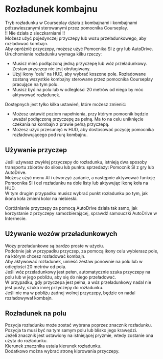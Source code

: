 # Rozładunek kombajnu  
Tryb rozładunku w Courseplay działa z kombajnami i kombajnami półzawieszanymi sterowanymi przez pomocnika Courseplay.  
!! Nie działa z sieczkarniami !!  
Możesz użyć pojedynczej przyczepy lub wozu przeładunkowego, aby rozładować kombajn.  
Aby opróżnić przyczepy, możesz użyć Pomocnika SI z gry lub AutoDrive.  
Uruchomienie rozładunku wymaga kilku rzeczy:  
- Musisz mieć podłączoną jedną przyczepę lub wóz przeładunkowy. Zestaw przyczep nie jest obsługiwany.  
- Użyj ikony 'celu' na HUD, aby wybrać koszone pole. Rozładowane zostaną wszystkie kombajny sterowane przez pomocnika Courseplay pracujące na tym polu.  
- Musisz być na polu lub w odległości 20 metrów od niego by móc aktywować rozładunek.  
  
Dostępnych jest tylko kilka ustawień, które możesz zmienić:  
- Możesz ustawić poziom napełnienia, przy którym pomocnik będzie uważał podłączoną przyczepę za pełną. Ma to na celu uniknięcie czekania na kombajn z prawie pełną przyczepą.  
- Możesz użyć przesunięć w HUD, aby dostosować pozycję pomocnika rozładowującego pod rurą kombajnu.  


## Używanie przyczep

  
Jeśli używasz zwykłej przyczepy do rozładunku, istnieją dwa sposoby transportu zbiorów do silosu lub punktu sprzedaży: Pomocnik SI z gry lub AutoDrive.  
Możesz użyć menu AI i utworzyć zadanie, a następnie aktywować funkcję Pomocnika SI i cel rozładunku na dole listy lub aktywując ikonę koła na HUD.  
W tym drugim przypadku musisz wybrać punkt rozładunku po tym, jak ikona koła zmieni kolor na niebieski.  
  
Opróżnianie przyczepy za pomocą AutoDrive działa tak samo, jak korzystanie z przyczepy samozbierającej, sprawdź samouczki AutoDrive w Internecie.  


## Używanie wozów przeładunkowych

  
Wozy przeładunkowe są bardzo proste w użyciu.  
Podobnie jak w przypadku przyczep, za pomocą ikony celu wybierasz pole, na którym chcesz rozładować kombajn.  
Aby aktywować rozładunek, umieść zestaw ponownie na polu lub w odległości 20 metrów od pola.  
Jeśli wóz przeładunkowy jest pełen, automatycznie szuka przyczepy na polu lub w jego pobliżu, aby się do niego przeładować.  
W przypadku, gdy przyczepa jest pełna, a wóz przeładunkowy nadal nie jest pusty, szuka innej przyczepy do rozładunku.  
Jeśli nie ma w pobliżu żadnej wolnej przyczepy, będzie on nadal rozładowywał kombajn.  


## Rozładunek na polu

  
Pozycja rozładunku może zostać wybrana poprzez znacznik rozładunku.  
Pozycja ta musi być na tym samym polu lub blisko jego krawędzi.  
Jeżeli znacznik jest ustawiony na istniejącej pryzmie, wtedy zostanie ona użyta do rozładunku.  
Kierunek znacznika ustala kierunek rozładunku.  
Dodatkowo można wybrać stronę kiprowania przyczepy.  


